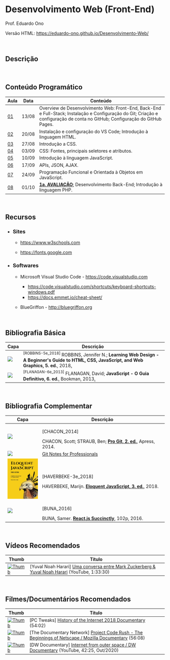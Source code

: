 # Desenvolvimento Web (Front-End)

Prof. Eduardo Ono

Versão HTML: https://eduardo-ono.github.io/Desenvolvimento-Web/

<br>

## Descrição

<br>

## Conteúdo Programático

| Aula | Data  | Conteúdo |
| ---  | ---   | ---      |
| [01][] | 13/08 | Overview de Desenvolvimento Web: Front-End, Back-End e Full-Stack; Instalação e Configuração do Git; Criação e configuração de conta no GitHub; Configuração do GitHub Pages.
| [02][] | 20/08 | Instalação e configuração do VS Code; Introdução à linguagem HTML.
| [03][] | 27/08 | Introdução a CSS.
| [04][] | 03/09 | CSS: Fontes, principais seletores e atributos.
| [05][] | 10/09 | Introdução à linguagem JavaScript.
| [06][] | 17/09 | APIs, JSON, AJAX.
| [07][] | 24/09 | Programação Funcional e Orientada à Objetos em JavaScript.
| [08][] | 01/10 | [__1a. AVALIAÇÃO__](./avaliacoes/README.md#2021_1-GTADS2AN); Desenvolvimento Back-End; Introdução à linguagem PHP.

[01]: ./aulas/README.md#aula-01
[02]: ./aulas/README.md#aula-02
[03]: ./aulas/README.md#aula-03
[04]: ./aulas/README.md#aula-04
[05]: ./aulas/README.md#aula-05
[06]: ./aulas/README.md#aula-06
[07]: ./aulas/README.md#aula-07
[08]: ./aulas/README.md#aula-08

<br>

## Recursos

* ### Sites

  * https://www.w3schools.com

  * https://fonts.google.com

* ### Softwares

  * Microsoft Visual Studio Code - https://code.visualstudio.com

    * https://code.visualstudio.com/shortcuts/keyboard-shortcuts-windows.pdf
    * https://docs.emmet.io/cheat-sheet/

  * BlueGriffon - http://bluegriffon.org

<br>

## Bibliografia Básica

| Capa | Descrição |
| ---  | --- |
| <img src="https://images-na.ssl-images-amazon.com/images/I/51iVcZUGuoL._SX408_BO1,204,203,200_.jpg" width="100px"> | <sup>[ROBBINS-5e_2018]</sup> ROBBINS, Jennifer N.; __Learning Web Design - A Beginner's Guide to HTML, CSS, JavaScript, and Web Graphics, 5. ed.__, 2018[.](https://app.box.com/s/thfya26nnxo8gwbwo09qjfwq83n96m4a)
| <img src="https://m.media-amazon.com/images/I/51w53T12s8L.jpg" width="100px"> | <sup>[FLANAGAN-6e_2013]</sup> FLANAGAN, David; __JavaScript - O Guia Definitivo, 6. ed.__, Bookman, 2013[.](https://app.box.com/s/1nud9latis2zqn63f3ycsj0nv7zlv1mr)

<br>

## Bibliografia Complementar

| Capa | Descrição |
| ---  | ---       |
<img src="https://git-scm.com/images/progit2.png" width="100px"> | <p>[CHACON_2014]</p>CHACON, Scott; STRAUB, Ben; [__Pro Git, 2. ed.__](https://git-scm.com/book/en/v2), Apress, 2014.
<img src="https://goalkicker.com/GitBook/GitGrow.png" width="100px"> | [Git Notes for Professionals](https://goalkicker.com/GitBook/)
<img src="./referencias/capas/haverbeke-3e_2018.jpg" width="100px"> | <p>[HAVERBEKE-3e_2018]</p>HAVERBEKE, Marijn. [__Eloquent JavaScript, 3. ed.__](https://archive.org/details/2018eloquentjavascript), 2018.
<img src="https://cdn.syncfusion.com/content/images/downloads/ebook/react-succinctly.png" width="100px"> | <p>[BUNA_2016]</p>BUNA, Samer. [__React.js Succinctly__](https://www.syncfusion.com/ebooks/reactjs_succinctly), 102p, 2016.

<br>

## Vídeos Recomendados

| Thumb | Título |
| --- | --- |
| [![Thumb](https://img.youtube.com/vi/Boj9eD0Wug8/default.jpg)](https://youtu.be/Boj9eD0Wug8) | [Yuval Noah Harari] [Uma conversa entre Mark Zuckerberg & Yuval Noah Harari](https://www.youtube.com/watch?v=Boj9eD0Wug8) (YouTube, 1:33:30)

<br>

## Filmes/Documentários Recomendados

| Thumb | Título |
| --- | --- |
[![Thumb](https://img.youtube.com/vi/ILQeXZTOpkw/default.jpg)](https://youtu.be/ILQeXZTOpkw) | [PC Tweaks] [History of the Internet 2018 Documentary](https://www.youtube.com/watch?v=ILQeXZTOpkw) (54:02)
[![Thumb](https://img.youtube.com/vi/4Q7FTjhvZ7Y/default.jpg)](https://youtu.be/4Q7FTjhvZ7Y) | [The Documentary Network] [Project Code Rush - The Beginnings of Netscape / Mozilla Documentary](https://www.youtube.com/watch?v=4Q7FTjhvZ7Y) (56:08)
[![Thumb](https://img.youtube.com/vi/IsqSwMsI_mc/default.jpg)](https://youtu.be/IsqSwMsI_mc) | [DW Documentary] [Internet from outer space / DW Documentary](https://www.youtube.com/watch?v=IsqSwMsI_mc) (YouTube, 42:25, Out/2020)

<br>
